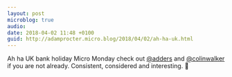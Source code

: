 ```yaml
---
layout: post
microblog: true
audio: 
date: 2018-04-02 11:48 +0100
guid: http://adamprocter.micro.blog/2018/04/02/ah-ha-uk.html
---
```

Ah ha UK bank holiday Micro Monday check out [@adders](https://micro.blog/adders) and [@colinwalker](https://micro.blog/colinwalker) if you are not already. Consistent, considered and interesting. 🤟
